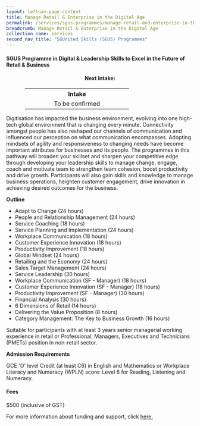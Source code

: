 ```yaml
---
layout: leftnav-page-content
title: Manage Retail & Enterprise in the Digital Age
permalink: /services/sgus-programmes/manage-retail-and-enterprise-in-the-digital-age
breadcrumb: Manage Retail & Enterprise in the Digital Age
collection_name: services
second_nav_title: "SGUnited Skills (SGUS) Programmes"
---
```


<h4>SGUS Programme in Digital & Leadership Skills to Excel in the Future of Retail & Business</h4>

<h4 style="text-align:center;">Next intake:</h4>

<center><table style="width:80%;">
    <tr style="text-align:center;">
      <th style="text-align:center;width:50%;">Intake</th>
    </tr>
    <tr style="text-align:center;">
      <td style="text-align:center;width:50%;">To be confirmed</td>
    </tr>
</table></center>

<p>Digitisation has impacted the business environment, evolving into one high-tech global environment that is changing every minute. Connectivity amongst people 
has also reshaped our channels of communication and influenced our perception on what communication encompasses. Adopting mindsets of agility and responsiveness 
to changing needs have become important attributes for businesses and its people.  The programmes in this pathway will broaden your skillset and sharpen your 
competitive edge through developing your leadership skills to manage change, engage, coach and motivate team to strengthen team cohesion, boost productivity and 
drive growth. Participants will also gain skills and knowledge to manage business operations, heighten customer engagement, drive innovation in achieving desired 
outcomes for the business.</p>

<b>Outline</b>

<ul>
  <li>Adapt to Change (24 hours)</li>
  <li>People and Relationship Management (24 hours)</li>
  <li>Service Coaching (18 hours)</li>
  <li>Service Planning and Implementation (24 hours)</li>
  <li>Workplace Communication (18 hours)</li>
  <li>Customer Experience Innovation (18 hours)</li>
  <li>Productivity Improvement (18 hours)</li>
  <li>Global Mindset (24 hours)</li>
  <li>Retailing and the Economy (24 hours)</li>
  <li>Sales Target Management (24 hours)</li>
  <li>Service Leadership (30 hours)</li>
  <li>Workplace Communication (SF - Manager) (18 hours)</li>
  <li>Customer Experience Innovation (SF - Manager) (18 hours)</li>
  <li>Productivity Improvement (SF - Manager) (30 hours)</li>
  <li>Financial Analysis (30 hours)</li>
  <li>6 Dimensions of Retail (14 hours)</li>
  <li>Delivering the Value Proposition (8 hours)</li>
  <li>Category Management: The Key to Business Growth (16 hours)</li>
  </ul>
  
<p>Suitable for participants with at least 3 years senior managerial working experience in retail or Professional, Managers, Executives and Technicians (PMETs) 
position in non-retail sector.</p>

<b>Admission Requirements</b>
<p>GCE 'O' level Credit (at least C6) in English and Mathematics or Workplace Literacy and Numeracy (WPLN) score: Level 6 for Reading, Listening and Numeracy.</p>

<h4>Fees</h4>
<p>$500 (inclusive of GST)</p>

<p>For more information about funding and support, click <a href="/services/funding-and-advisory">here.</a></p>
